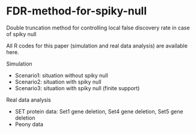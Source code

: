 # FDR-method-for-spiky-null
Double truncation method for controlling local false discovery rate in case of spiky null

All R codes for this paper (simulation and real data analysis) are available here.

Simulation
- Scenario1: situation without spiky null
- Scenario2: situation with spiky null
- Scenario3: situation with spiky null (finite support)


Real data analysis
- SET protein data: Set1 gene deletion, Set4 gene deletion, Set5 gene deletion
- Peony data
